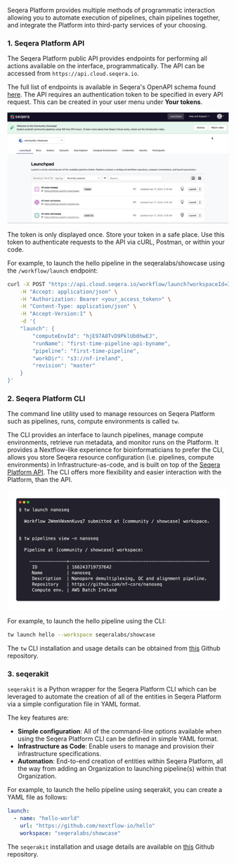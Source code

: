 Seqera Platform provides multiple methods of programmatic interaction allowing you to automate execution of pipelines, chain pipelines together, and integrate the Platform into third-party services of your choosing.

### 1. Seqera Platform API

The Seqera Platform public API provides endpoints for performing all actions available on the interface, programmatically. The API can be accessed from `https://api.cloud.seqera.io`.

The full list of endpoints is available in Seqera's OpenAPI schema found [here](https://cloud.seqera.io/openapi/index.html). The API requires an authentication token to be specified in every API request. This can be created in your user menu under **Your tokens**.

![Platform access token](./assets/generate-access-token.gif)

The token is only displayed once. Store your token in a safe place. Use this token to authenticate requests to the API via cURL, Postman, or within your code.

For example, to launch the hello pipeline in the seqeralabs/showcase using the `/workflow/launch` endpoint:

```bash
curl -X POST "https://api.cloud.seqera.io/workflow/launch?workspaceId=38659136604200" \
    -H "Accept: application/json" \
    -H "Authorization: Bearer <your_access_token>" \
    -H "Content-Type: application/json" \
    -H "Accept-Version:1" \
    -d '{
    "launch": {
        "computeEnvId": "hjE97A8TvD9PklUb0hwEJ",
        "runName": "first-time-pipeline-api-byname",
        "pipeline": "first-time-pipeline",
        "workDir": "s3://nf-ireland",
        "revision": "master"
    }
}'
```

### 2. Seqera Platform CLI

The command line utility used to manage resources on Seqera Platform such as pipelines, runs, compute environments is called `tw`.

The CLI provides an interface to launch pipelines, manage compute environments, retrieve run metadata, and monitor runs on the Platform. It provides a Nextflow-like experience for bioinformaticians to prefer the CLI, allows you store Seqera resource configuration (i.e. pipelines, compute environments) in Infrastructure-as-code, and is built on top of the [Seqera Platform API](#1-seqera-platform-api). The CLI offers more flexibility and easier interaction with the Platform, than the API.

![Seqera Platform CLI](./assets/platform-cli.png)

For example, to launch the hello pipeline using the CLI:

```bash
tw launch hello --workspace seqeralabs/showcase
```

The `tw` CLI installation and usage details can be obtained from [this](https://github.com/seqeralabs/tower-cli/) Github repository.

### 3. seqerakit

`seqerakit` is a Python wrapper for the Seqera Platform CLI which can be leveraged to automate the creation of all of the entities in Seqera Platform via a simple configuration file in YAML format.

The key features are:

- **Simple configuration**: All of the command-line options available when using the Seqera Platform CLI can be defined in simple YAML format.
- **Infrastructure as Code**: Enable users to manage and provision their infrastructure specifications.
- **Automation**: End-to-end creation of entities within Seqera Platform, all the way from adding an Organization to launching pipeline(s) within that Organization.

For example, to launch the hello pipeline using seqerakit, you can create a YAML file as follows:

```yaml
launch:
  - name: "hello-world"
    url: "https://github.com/nextflow-io/hello"
    workspace: "seqeralabs/showcase"
```

The `seqerakit` installation and usage details are available on [this](https://github.com/seqeralabs/seqera-kit/) Github repository.

